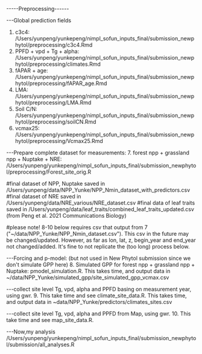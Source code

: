 -----Preprocessing------

---Global prediction fields
1. c3c4: /Users/yunpeng/yunkepeng/nimpl_sofun_inputs_final/submission_newphytol/preprocessing/c3c4.Rmd
2. PPFD + vpd + Tg + alpha: /Users/yunpeng/yunkepeng/nimpl_sofun_inputs_final/submission_newphytol/preprocessing/climates.Rmd
3. fAPAR + age: /Users/yunpeng/yunkepeng/nimpl_sofun_inputs_final/submission_newphytol/preprocessing/fAPAR_age.Rmd
4. LMA: /Users/yunpeng/yunkepeng/nimpl_sofun_inputs_final/submission_newphytol/preprocessing/LMA.Rmd
5. Soil C/N: /Users/yunpeng/yunkepeng/nimpl_sofun_inputs_final/submission_newphytol/preprocessing/soilCN.Rmd
6. vcmax25: /Users/yunpeng/yunkepeng/nimpl_sofun_inputs_final/submission_newphytol/preprocessing/Vcmax25.Rmd


---Prepare complete dataset for measurements:
7. forest npp + grassland npp + Nuptake + NRE: /Users/yunpeng/yunkepeng/nimpl_sofun_inputs_final/submission_newphytol/preprocessing/Forest_site_orig.R

#final dataset of NPP, Nuptake saved in /Users/yunpeng/data/NPP_Yunke/NPP_Nmin_dataset_with_predictors.csv
#final dataset of NRE saved in /Users/yunpeng/data/NRE_various/NRE_dataset.csv
#final data of leaf traits saved in /Users/yunpeng/data/leaf_traits/combined_leaf_traits_updated.csv (from Peng et al. 2021 Communications Biology)

#please note! 8-10 below requires csv that output from 7 ("~/data/NPP_Yunke/NPP_Nmin_dataset.csv"). This csv in the future may be changed/updated. However, as far as lon, lat, z, begin_year and end_year not changed/added. It's fine to not replicate the (too long) process below.

---Forcing and p-model: (but not used in New Phytol submission since we don't simulate GPP here)
8. Simulated GPP for forest npp + grassland npp + Nuptake: pmodel_simulation.R. This takes time, and output data in ~/data/NPP_Yunke/simulated_gpp/site_simulated_gpp_vcmax.csv

---collect site level Tg, vpd, alpha and PPFD basing on measurement year, using gwr. 
9. This take time and see climate_site_data.R. This takes time, and output data in ~data/NPP_Yunke/predictors/climates_sites.csv

---collect site level Tg, vpd, alpha and PPFD from Map, using gwr. 
10. This take time and see map_site_data.R.


---Now,my analysis
/Users/yunpeng/yunkepeng/nimpl_sofun_inputs_final/submission_newphytol/submission/all_analyses.R